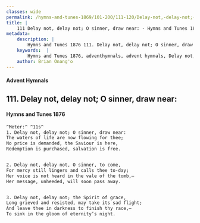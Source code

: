 ```yaml
---
classes: wide
permalink: /hymns-and-tunes-1869/101-200/111-120/Delay-not,-delay-not;-O-sinner,-draw-near:/
title: |
    111 Delay not, delay not; O sinner, draw near: - Hymns and Tunes 1876
metadata:
    description: |
        Hymns and Tunes 1876 111. Delay not, delay not; O sinner, draw near:. The waters of life are now flowing for thee; No price is demanded, the Saviour is here, Redemption is purchased, salvation is free. 
    keywords:  |
        Hymns and Tunes 1876, adventhymnals, advent hymnals, Delay not, delay not; O sinner, draw near:, The waters of life are now flowing for thee;, 
    author: Brian Onang'o
---
```


#### Advent Hymnals
## 111. Delay not, delay not; O sinner, draw near:
####  Hymns and Tunes 1876

```txt
^Meter:^ ^11s^
1. Delay not, delay not; O sinner, draw near:
The waters of life are now flowing for thee;
No price is demanded, the Saviour is here,
Redemption is purchased, salvation is free.


2. Delay not, delay not, O sinner, to come,
For mercy still lingers and calls thee to-day;
Her voice is not heard in the vale of the tomb,—
Her message, unheeded, will soon pass away.


3. Delay not, delay not; the Spirit of grace,
Long grieved and resisted, may take its sad flight;
And leave thee in darkness to finish thy race,—
To sink in the gloom of eternity’s night.
```